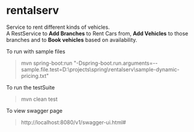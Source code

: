 # rentalserv
Service to rent different kinds of vehicles.  
A RestService to **Add Branches** to Rent Cars from, **Add Vehicles** to those branches and to **Book vehicles** based on availability.

To run with sample files
> mvn spring-boot:run "-Dspring-boot.run.arguments=--sample.file.test=D:\projects\spring\rentalserv\sample-dynamic-pricing.txt"

To run the testSuite
> mvn clean test

To view swagger page
> http://localhost:8080/v1/swagger-ui.html#

